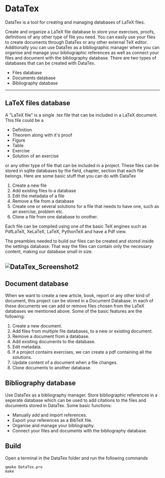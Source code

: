 # DataTex

DataTex is a tool for creating and managing databases of LaTeX files.

Create and organize a LaTeX file database to store your exercises, proofs, definitions of any other type of file you need. You can easily use your files to create documents through DataTex or any other external TeX editor. Additionally you can use DataTex as a bibliographic manager where you can organise and manage your bibliographic references as well as connect your files and document with the bibliography database.
There are two types of databases that can be created with DataTex.

- Files database
- Documents database
- Bibliography database

---

## LaTeX files database

A "LaTeX file" is a single .tex file that can be included in a LaTeX document. This file could be a

- Definition
- Theorem along with it's proof
- Figure
- Table
- Exercise
- Solution of an exercise

or any other type of file that can be included in a project. These files can be stored in sqlite databases by the field, chapter, section that each file belongs. Here are some basic stuff that you can do with DataTex

1. Create a new file
2. Add existing files to a database
3. Edit the metadata of a file
4. Remove a file from a database
5. Create one or several solutions for a file that needs to have one, such as an exercise, problem etc.
6. Clone a file from one database to onother.

Each file can be compiled using one of the basic TeX engines such as PdfLaTeX, XeLaTeX, LaTeX, PythonTeX and have a Pdf view.

The preambles needed to build our files can be created and stored inside the settings database. That way the files can contain only the necessary content, making our database small in size.

![DataTex_Screenshot2](https://github.com/user-attachments/assets/a06ba1ae-271f-4da3-8cfb-3c696a0a2a33)
---


## Document database

When we want to create a new article, book, report or any other kind of document, this project can be stored in a Document Database. In each of these documents we can add or remove files chosen from the LaTeX databases we mentioned above. Some of the basic features are the following:

1. Create a new document.
2. Add files from multiple file databases, to a new or existing document.
3. Remove a document from a database.
4. Add existing documents to the database.
5. Edit metadata.
6. If a project contains exercises, we can create a pdf containing all the solutions.
7. Update content of a document when a file changes.
8. Clone documents to another database.

## Bibliography database

Use DataTex as a bibliography manager. Store bibliographic references in a seperate database which can be used to add citations to the files and documents stored in DataTex. Some basic functions:

- Manually add and import references.
- Export your references as a BibTeX file.
- Organise and manage your bibliography.
- Connect your files and documents with the bibliography database.

## Build

Open a terminal in the DataTex folder and run the following commands

```
qmake DataTex.pro
make
```
